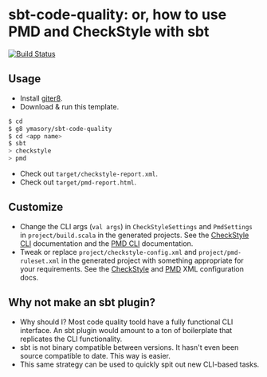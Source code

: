 # sbt-code-quality: or, how to use PMD and CheckStyle with sbt #

[![Build Status](http://ci.yuvimasory.com/job/sbt-code-quality/badge/icon)](http://ci.yuvimasory.com/job/sbt-code-quality/)

## Usage ##

- Install [giter8](https://github.com/n8han/giter8).
- Download & run this template.

```sh
$ cd
$ g8 ymasory/sbt-code-quality
$ cd <app name>
$ sbt
> checkstyle
> pmd
```

- Check out `target/checkstyle-report.xml`.
- Check out `target/pmd-report.html`.

## Customize ##

- Change the CLI args (`val args`) in `CheckStyleSettings` and `PmdSettings` in
`project/build.scala` in the generated projects.
See the [CheckStyle CLI](http://checkstyle.sourceforge.net/cmdline.html)
documentation and the [PMD CLI](http://pmd.sourceforge.net/running.html)
documentation.
- Tweak or replace `project/checkstyle-config.xml` and `project/pmd-ruleset.xml` in the generated project with something appropriate for your requirements. See the [CheckStyle](http://checkstyle.sourceforge.net/config.html) and [PMD](http://pmd.sourceforge.net/howtomakearuleset.html) XML configuration docs.

## Why not make an sbt plugin? ##

- Why should I?
Most code quality toold have a fully functional CLI interface.
An sbt plugin would amount to a ton of boilerplate that replicates the CLI
functionality.
- sbt is not binary compatible between versions.
It hasn't even been source compatible to date.
This way is easier.
- This same strategy can be used to quickly spit out new CLI-based tasks.
